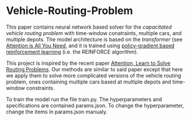 # Vehicle-Routing-Problem

This paper contains neural network based solver for the *capacitated vehicle routing problem* with time-window conatraints, multiple cars, and multiple depots. The model architecture is based on the *transformer* (see [Attention is All You Need](https://arxiv.org/abs/1706.03762), and it is trained using [policy-gradient based reinforcement learning](https://papers.nips.cc/paper/1713-policy-gradient-methods-for-reinforcement-learning-with-function-approximation.pdf) (i.e. the REINFORCE algorithm). 

This project is inspired by the recent paper [Attention, Learn to Solve Routing Problems](https://arxiv.org/abs/1803.08475). Our methods are similar to said paper except that here we apply them to solve more complicated versions of the vehicle routing problem, ones containing multiple cars based at multiple depots and time-window constraints. 

To train the model run the file train.py. The hyperparameters and specifications are contained params.json. To change the hyperparameter, change the items in params.json manualy.
